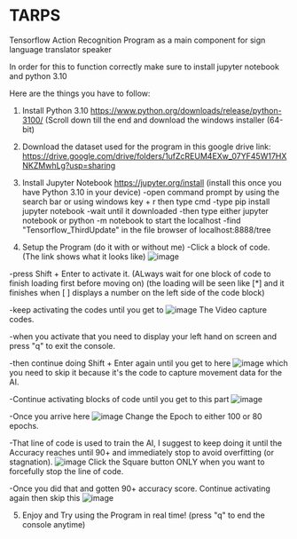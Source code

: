 # TARPS
Tensorflow Action Recognition Program as a main component for sign language translator speaker


In order for this to function correctly make sure to install jupyter notebook and python 3.10

Here are the things you have to follow:
1. Install Python 3.10
https://www.python.org/downloads/release/python-3100/ (Scroll down till the end and download the windows installer (64-bit)

2. Download the dataset used for the program in this google drive link: https://drive.google.com/drive/folders/1ufZcREUM4EXw_07YF45W17HXNKZMwhLg?usp=sharing

3. Install Jupyter Notebook
https://jupyter.org/install (install this once you have Python 3.10 in your device)
-open command prompt by using the search bar or using windows key + r then type cmd
-type pip install jupyter notebook
-wait until it downloaded
-then type either jupyter notebook or python -m notebook to start the localhost
-find "Tensorflow_ThirdUpdate" in the file browser of localhost:8888/tree

4. Setup the Program (do it with or without me)
-Click a block of code. (The link shows what it looks like)
![image](https://github.com/MoonlightVirus/TARPS/assets/101128234/11e475e3-0a0e-4eb8-a7f8-d47053318d99)

-press Shift + Enter to activate it. (ALways wait for one block of code to finish loading first before moving on) (the loading will be seen like [*] and it finishes when [ ] displays a number on the left side of the code block)

-keep activating the codes until you get to ![image](https://github.com/MoonlightVirus/TARPS/assets/101128234/b3ab85ef-e1c9-43e0-9207-a2f68baa9bd2) The Video capture codes.

-when you activate that you need to display your left hand on screen and press "q" to exit the console.

-then continue doing Shift + Enter again until you get to here ![image](https://github.com/MoonlightVirus/TARPS/assets/101128234/6bd4bbba-43a7-40db-9af8-0c6f0b88047c) which you need to skip it because it's the code to capture movement data for the AI.

-Continue activating blocks of code until you get to this part ![image](https://github.com/MoonlightVirus/TARPS/assets/101128234/c3a149bd-bc5d-4114-819d-b180c6a6759b)

-Once you arrive here ![image](https://github.com/MoonlightVirus/TARPS/assets/101128234/03522e1d-a68c-4d53-9788-b7d834c525cc) Change the Epoch to either 100 or 80 epochs.

-That line of code is used to train the AI, I suggest to keep doing it until the Accuracy reaches until 90+ and immediately stop to avoid overfitting (or stagnation). ![image](https://github.com/MoonlightVirus/TARPS/assets/101128234/fcd81242-2f64-4187-a83e-279f6c989bb6) Click the Square button ONLY when you want to forcefully stop the line of code.

-Once you did that and gotten 90+ accuracy score. Continue activating again then skip this ![image](https://github.com/MoonlightVirus/TARPS/assets/101128234/280ce0a3-fa82-4ddc-b610-f6ae1f78d0bc)

5. Enjoy and Try using the Program in real time! (press "q" to end the console anytime)






